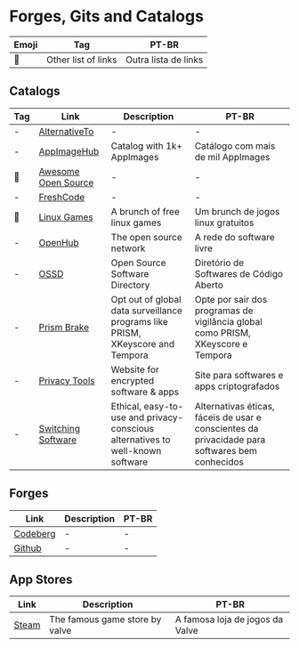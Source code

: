 # Forges, Gits and Catalogs

| Emoji | Tag                 | PT-BR                |
| ----- | ------------------- | -------------------- |
| 📑    | Other list of links | Outra lista de links |

## Catalogs

| Tag | Link                                                  | Description                                                                    | PT-BR                                                                                          |
| --- | ----------------------------------------------------- | ------------------------------------------------------------------------------ | ---------------------------------------------------------------------------------------------- |
| -   | [AlternativeTo](https://alternativeto.net/)           | -                                                                              | -                                                                                              |
| -   | [AppImageHub](https://www.appimagehub.com)            | Catalog with 1k+ AppImages                                                     | Catálogo com mais de mil AppImages                                                             |
| 📑  | [Awesome Open Source](https://awesomeopensource.com/) | -                                                                              | -                                                                                              |
| -   | [FreshCode](https://freshcode.club/)                  | -                                                                              | -                                                                                              |
| 📑  | [Linux Games](https://github.com/Ashpex/Linux_Games)  | A brunch of free linux games                                                   | Um brunch de jogos linux gratuitos                                                             |
| -   | [OpenHub](https://www.openhub.net/)                   | The open source network                                                        | A rede do software livre                                                                       |
| -   | [OSSD](https://opensourcesoftwaredirectory.com/)      | Open Source Software Directory                                                 | Diretório de Softwares de Código Aberto                                                        |
| -   | [Prism Brake](https://prism-break.org/en/)            | Opt out of global data surveillance programs like PRISM, XKeyscore and Tempora | Opte por sair dos programas de vigilância global como PRISM, XKeyscore e Tempora               |
| -   | [Privacy Tools](https://www.privacytools.io/)         | Website for encrypted software & apps                                          | Site para softwares e apps criptografados                                                      |
| -   | [Switching Software](https://switching.software/)     | Ethical, easy-to-use and privacy-conscious alternatives to well-known software | Alternativas éticas, fáceis de usar e conscientes da privacidade para softwares bem conhecidos |

## Forges

| Link                              | Description | PT-BR |
| --------------------------------- | ----------- | ----- |
| [Codeberg](https://codeberg.org/) | -           | -     |
| [Github](https://github.com/)     | -           | -     |

## App Stores

| Link                                    | Description                    | PT-BR                           |
| --------------------------------------- | ------------------------------ | ------------------------------- |
| [Steam](https://store.steampowered.com) | The famous game store by valve | A famosa loja de jogos da Valve |